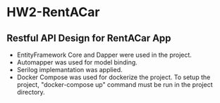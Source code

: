 # HW2-RentACar
## Restful API Design for RentACar App

- EntityFramework Core and Dapper were used in the project.
- Automapper was used for model binding.
- Serilog implemantation was applied.
- Docker Compose was used for dockerize the project. To setup the project, "docker-compose up" command must be run in the project directory.


